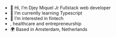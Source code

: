 - 👋 Hi, I’m Djey Miquel Jr Fullstack web developer
- 🌱 I’m currently learning Typescript 
- 👀 I’m interested in fintech
- , healthcare and entrepreneurship
- 🌍 Based in Amsterdam, Netherlands


<!---
djeymiquel-dev/djeymiquel-dev is a ✨ special ✨ repository because its `README.md` (this file) appears on your GitHub profile.
You can click the Preview link to take a look at your changes.
--->

